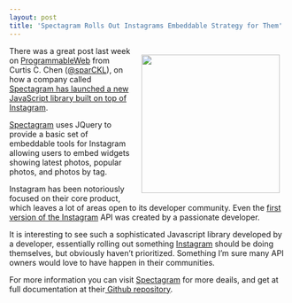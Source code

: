 ```yaml
---
layout: post
title: 'Spectagram Rolls Out Instagrams Embeddable Strategy for Them'
---
```

<p><a href="http://lab.adrianquevedo.com/jquery-spectragram/"><img style="padding: 15px;" src="https://s3.amazonaws.com/kinlane-productions/api-evangelist/spectagram/Spectagram-Logo.png" alt="" width="250" align="right" /></a></p>
<p>There was a great post last week on <a href="http://blog.programmableweb.com/">ProgrammableWeb</a> from Curtis C. Chen (<a href="https://twitter.com/sparCKL">@sparCKL</a>), on how a company called <a href="http://blog.programmableweb.com/2012/11/22/spectragram-is-a-gateway-to-instagram-api/">Spectagram has launched a new JavaScript library built on top of </a><a href="https://www.singly.com/docs/instagram">Instagram</a>.</p>
<p><a href="http://lab.adrianquevedo.com/jquery-spectragram/">Spectagram</a> uses JQuery to provide a basic set of embeddable tools for Instagram allowing users to embed widgets showing latest photos, popular photos, and photos by tag.</p>
<p>Instagram has been notoriously focused on their core product, which leaves a lot of areas open to its developer community.  Even the <a href="http://apievangelist.com/2011/02/08/instagram-launches-api/">first version of the Instagram</a> API was created by a passionate developer.</p>
<p>It is interesting to see such a sophisticated Javascript library developed by a developer, essentially rolling out something <a href="https://www.singly.com/docs/instagram">Instagram</a> should be doing themselves, but obviously haven&rsquo;t prioritized.  Something I&rsquo;m sure many API owners would love to have happen in their communities.</p>
<p>For more information you can visit <a href="http://lab.adrianquevedo.com/jquery-spectragram/">Spectagram</a> for more deails, and get at full documentation at their<a href="https://github.com/adrianengine/jquery-spectragram"> Github repository</a>.</p>